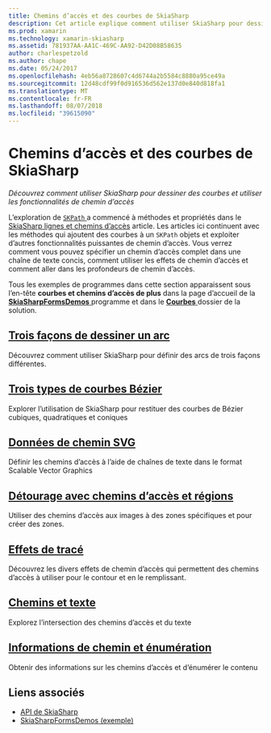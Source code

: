 ```yaml
---
title: Chemins d’accès et des courbes de SkiaSharp
description: Cet article explique comment utiliser SkiaSharp pour dessiner des courbes et utiliser les fonctionnalités de chemin d’accès dans les applications Xamarin.Forms et illustre ceci avec l’exemple de code.
ms.prod: xamarin
ms.technology: xamarin-skiasharp
ms.assetid: 781937AA-AA1C-469C-AA92-D42D08B58635
author: charlespetzold
ms.author: chape
ms.date: 05/24/2017
ms.openlocfilehash: 4eb56a8728607c4d6744a2b5584c8880a95ce49a
ms.sourcegitcommit: 12d48cdf99f0d916536d562e137d0e840d818fa1
ms.translationtype: MT
ms.contentlocale: fr-FR
ms.lasthandoff: 08/07/2018
ms.locfileid: "39615090"
---
```

# <a name="skiasharp-curves-and-paths"></a>Chemins d’accès et des courbes de SkiaSharp

_Découvrez comment utiliser SkiaSharp pour dessiner des courbes et utiliser les fonctionnalités de chemin d’accès_

L’exploration de [ `SKPath` ](https://developer.xamarin.com/api/type/SkiaSharp.SKPath/) a commencé à méthodes et propriétés dans le [SkiaSharp lignes et chemins d’accès](~/xamarin-forms/user-interface/graphics/skiasharp/paths/index.md) article. Les articles ici continuent avec les méthodes qui ajoutent des courbes à un `SKPath` objets et exploiter d’autres fonctionnalités puissantes de chemin d’accès. Vous verrez comment vous pouvez spécifier un chemin d’accès complet dans une chaîne de texte concis, comment utiliser les effets de chemin d’accès et comment aller dans les profondeurs de chemin d’accès.

Tous les exemples de programmes dans cette section apparaissent sous l’en-tête **courbes et chemins d’accès de plus** dans la page d’accueil de la [ **SkiaSharpFormsDemos** ](https://developer.xamarin.com/samples/xamarin-forms/SkiaSharpForms/Demos/) programme et dans le [ **Courbes** ](https://github.com/xamarin/xamarin-forms-samples/tree/master/SkiaSharpForms/Demos/Demos/SkiaSharpFormsDemos/Curves) dossier de la solution.

## <a name="three-ways-to-draw-an-arcarcsmd"></a>[Trois façons de dessiner un arc](arcs.md)

Découvrez comment utiliser SkiaSharp pour définir des arcs de trois façons différentes.

## <a name="three-types-of-bzier-curvesbeziersmd"></a>[Trois types de courbes Bézier](beziers.md)

Explorer l’utilisation de SkiaSharp pour restituer des courbes de Bézier cubiques, quadratiques et coniques

## <a name="svg-path-datapath-datamd"></a>[Données de chemin SVG](path-data.md)

Définir les chemins d’accès à l’aide de chaînes de texte dans le format Scalable Vector Graphics

## <a name="clipping-with-paths-and-regionsclippingmd"></a>[Détourage avec chemins d’accès et régions](clipping.md)

Utiliser des chemins d’accès aux images à des zones spécifiques et pour créer des zones.

## <a name="path-effectseffectsmd"></a>[Effets de tracé](effects.md)

Découvrez les divers effets de chemin d’accès qui permettent des chemins d’accès à utiliser pour le contour et en le remplissant.

## <a name="paths-and-texttext-pathsmd"></a>[Chemins et texte](text-paths.md)

Explorez l’intersection des chemins d’accès et du texte

## <a name="path-information-and-enumerationinformationmd"></a>[Informations de chemin et énumération](information.md)

Obtenir des informations sur les chemins d’accès et d’énumérer le contenu


## <a name="related-links"></a>Liens associés

- [API de SkiaSharp](https://developer.xamarin.com/api/root/SkiaSharp/)
- [SkiaSharpFormsDemos (exemple)](https://developer.xamarin.com/samples/xamarin-forms/SkiaSharpForms/Demos/)

